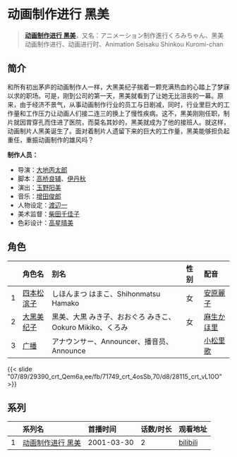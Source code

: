 # 动画制作进行 黑美


> <u>**[动画制作进行 黑美](http://bgm.tv/subject/25665)**</u>，又名：アニメーション制作進行くろみちゃん、黑美 动画制作进行、动画进行时、Animation Seisaku Shinkou Kuromi-chan

## 简介


和所有初出茅庐的动画制作人一样，大黑美纪子揣着一颗充满热血的心踏上了梦寐以求的职场。可是，刚到公司的第一天，黑美就看到了让她无比沮丧的一幕。原来，由于经济不景气，从事动画制作行业的员工与日剧减，同时，行业里巨大的工作量和工作压力让动画人们接二连三的换上了慢性疾病。这不，黑美刚刚任职，制片就因胃穿孔而住进了医院，而莫名其妙的，黑美就成为了他的接班人。就这样，动画制片人黑美诞生了。面对着制片人遗留下来的巨大的工作量，黑美能够担负起重任，重振动画制作的雄风吗？

**制作人员：**
- 导演：[大地丙太郎](http://bgm.tv/person/143)
- 脚本：[高桥良辅](http://bgm.tv/person/639)、[伊丹秋](http://bgm.tv/person/2425)
- 演出：[玉野阳美](http://bgm.tv/person/12449)
- 音乐：[增田俊郎](http://bgm.tv/person/113)
- 人物设定：[渡辺一](http://bgm.tv/person/721)
- 美术监督：[柴田千佳子](http://bgm.tv/person/13438)
- 色彩设计：[高星晴美](http://bgm.tv/person/97)

## 角色

|     |   角色名   |   别名  | 性别 |  配音  |
|:--- |:------  |:----      |:---  |:--   |
| 1 | [四本松滨子](http://bgm.tv/character/29390) | しほんまつ はまこ、Shihonmatsu Hamako | 女 | [安原麗子](http://bgm.tv/person/4206) |
| 2 | [大黑美纪子](http://bgm.tv/character/71749) | 黑美、大黒 みき子、おおぐろ みきこ、Ookuro Mikiko、くろみ | 女 | [麻生かほ里](http://bgm.tv/person/14151) |
| 3 | [广播](http://bgm.tv/character/28115) | アナウンサー、Announcer、播音员、Announce |  | [小松里歌](http://bgm.tv/person/5259) |

{{< slide "07/89/29390_crt_Qem6a,ee/fb/71749_crt_4osSb,70/d8/28115_crt_vL10O" >}}

## 系列

|     |   系列名   |   首播时间  | 话数/时长  | 观看地址 |
|:---  |:------    |:----      |:---       |:---  |
| 1 |[动画制作进行 黑美](https://bgm.tv/subject/25665)| 2001-03-30 | 2| [bilibili](https://www.bilibili.com/video/BV1as411S72U)|




